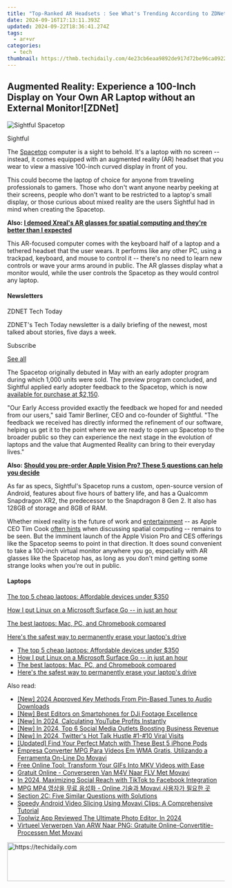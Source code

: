 ```yaml
---
title: "Top-Ranked AR Headsets : See What's Trending According to ZDNet"
date: 2024-09-16T17:13:11.393Z
updated: 2024-09-22T18:36:41.274Z
tags:
  - ar+vr
categories:
  - tech
thumbnail: https://thmb.techidaily.com/4e23cb6eaa9892de917d72be96ca092225859934da39293302befce06f1af300.jpg
---
```


## Augmented Reality: Experience a 100-Inch Display on Your Own AR Laptop without an External Monitor![ZDNet]

![Sightful Spacetop](https://www.zdnet.com/a/img/resize/7ff64b211bccdae9e023f61cf988dce7f8e58804/2024/01/18/92490641-9e15-4cbc-b3d4-66c68141e43c/spacetop.jpg?auto=webp&width=1280)

Sightful

The [Spacetop](https://sightful.com/) computer is a sight to behold. It's a laptop with no screen -- instead, it comes equipped with an augmented reality (AR) headset that you wear to view a massive 100-inch curved display in front of you. 

This could become the laptop of choice for anyone from traveling professionals to gamers. Those who don't want anyone nearby peeking at their screens, people who don't want to be restricted to a laptop's small display, or those curious about mixed reality are the users Sightful had in mind when creating the Spacetop. 

**Also: [I demoed Xreal's AR glasses for spatial computing and they're better than I expected](https://www.zdnet.com/article/i-demoed-xreals-ar-glasses-for-spatial-computing-and-theyre-better-than-i-expected/)**

This AR-focused computer comes with the keyboard half of a laptop and a tethered headset that the user wears. It performs like any other PC, using a trackpad, keyboard, and mouse to control it -- there's no need to learn new controls or wave your arms around in public. The AR glasses display what a monitor would, while the user controls the Spacetop as they would control any laptop.

#### Newsletters

ZDNET Tech Today

ZDNET's Tech Today newsletter is a daily briefing of the newest, most talked about stories, five days a week.

 Subscribe

[See all](https://www.zdnet.com/newsletters/)

The Spacetop originally debuted in May with an early adopter program during which 1,000 units were sold. The preview program concluded, and Sightful applied early adopter feedback to the Spacetop, which is now [available for purchase at $2,150](https://sightful.com/).

"Our Early Access provided exactly the feedback we hoped for and needed from our users," said Tamir Berliner, CEO and co-founder of Sightful. "The feedback we received has directly informed the refinement of our software, helping us get it to the point where we are ready to open up Spacetop to the broader public so they can experience the next stage in the evolution of laptops and the value that Augmented Reality can bring to their everyday lives."

**Also: [Should you pre-order Apple Vision Pro? These 5 questions can help you decide](https://www.zdnet.com/article/apple-vision-pro-should-you-pre-order/)**

As far as specs, Sightful's Spacetop runs a custom, open-source version of Android, features about five hours of battery life, and has a Qualcomm Snapdragon XR2, the predecessor to the Snapdragon 8 Gen 2\. It also has 128GB of storage and 8GB of RAM. 

Whether mixed reality is the future of work and [entertainment](https://www.zdnet.com/article/apple-is-now-marketing-vision-pro-as-the-ultimate-entertainment-device/) \-- as Apple CEO Tim Cook [often hints](https://www.zdnet.com/article/apple-vision-pro-in-stores-february-2-pre-orders-start-january-19/) when discussing spatial computing -- remains to be seen. But the imminent launch of the Apple Vision Pro and CES offerings like the Spacetop seems to point in that direction. It does sound convenient to take a 100-inch virtual monitor anywhere you go, especially with AR glasses like the Spacetop has, as long as you don't mind getting some strange looks when you're out in public. 

#### Laptops

[The top 5 cheap laptops: Affordable devices under $350](https://www.zdnet.com/article/best-cheap-laptop/ "The top 5 cheap laptops: Affordable devices under $350")

[How I put Linux on a Microsoft Surface Go -- in just an hour](https://www.zdnet.com/article/how-i-put-linux-on-a-microsoft-surface-go-in-just-an-hour/ "How I put Linux on a Microsoft Surface Go -- in just an hour")

[The best laptops: Mac, PC, and Chromebook compared](https://www.zdnet.com/article/best-laptop/ "The best laptops: Mac, PC, and Chromebook compared")

[Here's the safest way to permanently erase your laptop's drive](https://www.zdnet.com/article/wiping-a-windows-laptop-heres-the-safest-free-way-to-erase-your-personal-data/ "Here's the safest way to permanently erase your laptop's drive")

* [The top 5 cheap laptops: Affordable devices under $350](https://www.zdnet.com/article/best-cheap-laptop/ "The top 5 cheap laptops: Affordable devices under $350")
* [How I put Linux on a Microsoft Surface Go -- in just an hour](https://www.zdnet.com/article/how-i-put-linux-on-a-microsoft-surface-go-in-just-an-hour/ "How I put Linux on a Microsoft Surface Go -- in just an hour")
* [The best laptops: Mac, PC, and Chromebook compared](https://www.zdnet.com/article/best-laptop/ "The best laptops: Mac, PC, and Chromebook compared")
* [Here's the safest way to permanently erase your laptop's drive](https://www.zdnet.com/article/wiping-a-windows-laptop-heres-the-safest-free-way-to-erase-your-personal-data/ "Here's the safest way to permanently erase your laptop's drive")

<ins class="adsbygoogle"
     style="display:block"
     data-ad-format="autorelaxed"
     data-ad-client="ca-pub-7571918770474297"
     data-ad-slot="1223367746"></ins>

<ins class="adsbygoogle"
     style="display:block"
     data-ad-client="ca-pub-7571918770474297"
     data-ad-slot="8358498916"
     data-ad-format="auto"
     data-full-width-responsive="true"></ins>

<span class="atpl-alsoreadstyle">Also read:</span>
<div><ul>
<li><a href="https://article-posts.techidaily.com/new-2024-approved-key-methods-from-pin-based-tunes-to-audio-downloads/"><u>[New] 2024 Approved Key Methods From Pin-Based Tunes to Audio Downloads</u></a></li>
<li><a href="https://extra-lessons.techidaily.com/new-best-editors-on-smartphones-for-dji-footage-excellence/"><u>[New] Best Editors on Smartphones for DJi Footage Excellence</u></a></li>
<li><a href="https://facebook-record-videos.techidaily.com/new-in-2024-calculating-youtube-profits-instantly/"><u>[New] In 2024, Calculating YouTube Profits Instantly</u></a></li>
<li><a href="https://fox-direct.techidaily.com/new-in-2024-top-6-social-media-outlets-boosting-business-revenue/"><u>[New] In 2024, Top 6 Social Media Outlets Boosting Business Revenue</u></a></li>
<li><a href="https://twitter-videos.techidaily.com/new-in-2024-twitters-hot-talk-hustle-1-10-viral-visits/"><u>[New] In 2024, Twitter's Hot Talk Hustle #1-#10 Viral Visits</u></a></li>
<li><a href="https://some-knowledge.techidaily.com/updated-find-your-perfect-match-with-these-best-5-iphone-pods/"><u>[Updated] Find Your Perfect Match with These Best 5 iPhone Pods</u></a></li>
<li><a href="https://some-tips.techidaily.com/empresa-converter-mpg-para-videos-em-wma-gratis-utilizando-a-ferramenta-on-line-do-movavi/"><u>Empresa Converter MPG Para Vídeos Em WMA Gratis, Utilizando a Ferramenta On-Line Do Movavi</u></a></li>
<li><a href="https://some-tips.techidaily.com/free-online-tool-transform-your-gifs-into-mkv-videos-with-ease/"><u>Free Online Tool: Transform Your GIFs Into MKV Videos with Ease</u></a></li>
<li><a href="https://some-tips.techidaily.com/gratuit-online-converseren-van-m4v-naar-flv-met-movavi/"><u>Gratuit Online - Converseren Van M4V Naar FLV Met Movavi</u></a></li>
<li><a href="https://facebook-video-recording.techidaily.com/in-2024-maximizing-social-reach-with-tiktok-to-facebook-integration/"><u>In 2024, Maximizing Social Reach with TikTok to Facebook Integration</u></a></li>
<li><a href="https://some-tips.techidaily.com/mpg-mp4-online-movavi/"><u>MPG MP4 영상을 무료 음성화 - Online 기술과 Movavi 사용자가 필요한 곳</u></a></li>
<li><a href="https://some-tips.techidaily.com/section-2c-five-similar-questions-with-solutions/"><u>Section 2C: Five Similar Questions with Solutions</u></a></li>
<li><a href="https://some-tips.techidaily.com/speedy-android-video-slicing-using-movavi-clips-a-comprehensive-tutorial/"><u>Speedy Android Video Slicing Using Movavi Clips: A Comprehensive Tutorial</u></a></li>
<li><a href="https://some-approaches.techidaily.com/toolwiz-app-reviewed-the-ultimate-photo-editor-in-2024/"><u>Toolwiz App Reviewed The Ultimate Photo Editor, In 2024</u></a></li>
<li><a href="https://some-tips.techidaily.com/virtueel-verwerpen-van-arw-naar-png-gratuite-online-convertitie-processen-met-movavi/"><u>Virtueel Verwerpen Van ARW Naar PNG: Gratuite Online-Convertitie-Processen Met Movavi</u></a></li>
</ul></div>

<!-- affiliate ads begin -->
<a href="https://appsumo.8odi.net/c/5597632/2118325/7443" target="_top" id="2118325">
  <img src="//a.impactradius-go.com/display-ad/7443-2118325" border="0" alt="https://techidaily.com" width="728" height="90"/>
</a>
<img height="0" width="0" src="https://appsumo.8odi.net/i/5597632/2118325/7443" style="position:absolute;visibility:hidden;" border="0" />
<!-- affiliate ads end -->


